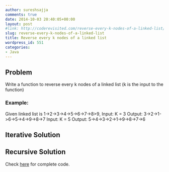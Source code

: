 ```yaml
---
author: sureshsajja
comments: true
date: 2014-10-03 20:40:05+00:00
layout: post
#link: http://coderevisited.com/reverse-every-k-nodes-of-a-linked-list/
slug: reverse-every-k-nodes-of-a-linked-list
title: Reverse every k nodes of a linked list
wordpress_id: 551
categories:
- Java
---
```


## Problem


Write a function to reverse every k nodes of a linked list (k is the input to the function)


### Example:


Given linked list is 1->2->3->4->5->6->7->8>9, 
Input: K = 3
Output: 3->2->1->6->5->4->9->8->7
Input: K = 5
Output: 5->4->3->2->1->9->8->7->6



## Iterative Solution


 
 







## Recursive Solution


 
 





Check [here](https://github.com/sureshsajja/CodeRevisited/blob/master/src/com/coderevisited/linkedlists/singly/ReverseKNodesAsGroup.java) for complete code.

